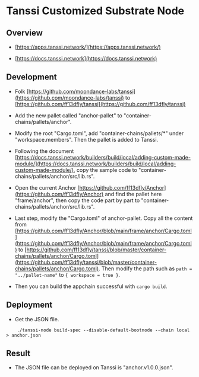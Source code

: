 # Tanssi Customized Substrate Node

## Overview

- [https://apps.tanssi.network/](https://apps.tanssi.network/)

- [https://docs.tanssi.network](https://docs.tanssi.network)

## Development

- Folk [https://github.com/moondance-labs/tanssi](https://github.com/moondance-labs/tanssi) to [https://github.com/ff13dfly/tanssi](https://github.com/ff13dfly/tanssi)

- Add the new pallet called "anchor-pallet" to "container-chains/pallets/anchor".

- Modify the root "Cargo.toml", add "container-chains/pallets/*" under "workspace.members". Then the pallet is added to Tanssi.

- Following the document [https://docs.tanssi.network/builders/build/local/adding-custom-made-module/](https://docs.tanssi.network/builders/build/local/adding-custom-made-module/), copy the sample code to "container-chains/pallets/anchor/src/lib.rs".

- Open the current Anchor [https://github.com/ff13dfly/Anchor](https://github.com/ff13dfly/Anchor) and find the pallet here "frame/anchor", then copy the code part by part to "container-chains/pallets/anchor/src/lib.rs".

- Last step, modify the "Cargo.toml" of anchor-pallet. Copy all the content from [https://github.com/ff13dfly/Anchor/blob/main/frame/anchor/Cargo.toml](https://github.com/ff13dfly/Anchor/blob/main/frame/anchor/Cargo.toml) to [https://github.com/ff13dfly/tanssi/blob/master/container-chains/pallets/anchor/Cargo.toml](https://github.com/ff13dfly/tanssi/blob/master/container-chains/pallets/anchor/Cargo.toml). Then modify the path such as `path = "../pallet-name"` to `{ workspace = true }`.

- Then you can build the appchain successful with `cargo build`.

## Deployment

- Get the JSON file.

```SHELL
    ./tanssi-node build-spec --disable-default-bootnode --chain local > anchor.json
```

## Result

- The JSON file can be deployed on Tanssi is "anchor.v1.0.0.json".